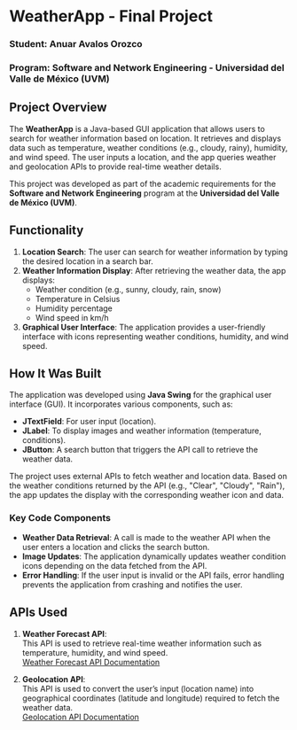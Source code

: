 # WeatherApp - Final Project

### Student: Anuar Avalos Orozco  
### Program: Software and Network Engineering - Universidad del Valle de México (UVM)

## Project Overview

The **WeatherApp** is a Java-based GUI application that allows users to search for weather information based on location. It retrieves and displays data such as temperature, weather conditions (e.g., cloudy, rainy), humidity, and wind speed. The user inputs a location, and the app queries weather and geolocation APIs to provide real-time weather details.

This project was developed as part of the academic requirements for the **Software and Network Engineering** program at the **Universidad del Valle de México (UVM)**.

## Functionality

1. **Location Search**: The user can search for weather information by typing the desired location in a search bar.
2. **Weather Information Display**: After retrieving the weather data, the app displays:
   - Weather condition (e.g., sunny, cloudy, rain, snow)
   - Temperature in Celsius
   - Humidity percentage
   - Wind speed in km/h
3. **Graphical User Interface**: The application provides a user-friendly interface with icons representing weather conditions, humidity, and wind speed.

## How It Was Built

The application was developed using **Java Swing** for the graphical user interface (GUI). It incorporates various components, such as:
- **JTextField**: For user input (location).
- **JLabel**: To display images and weather information (temperature, conditions).
- **JButton**: A search button that triggers the API call to retrieve the weather data.

The project uses external APIs to fetch weather and location data. Based on the weather conditions returned by the API (e.g., "Clear", "Cloudy", "Rain"), the app updates the display with the corresponding weather icon and data.

### Key Code Components
- **Weather Data Retrieval**: A call is made to the weather API when the user enters a location and clicks the search button.
- **Image Updates**: The application dynamically updates weather condition icons depending on the data fetched from the API.
- **Error Handling**: If the user input is invalid or the API fails, error handling prevents the application from crashing and notifies the user.

## APIs Used

1. **Weather Forecast API**:  
   This API is used to retrieve real-time weather information such as temperature, humidity, and wind speed.  
   [Weather Forecast API Documentation](https://open-meteo.com/en/docs#latitude=33.767&longitude=-118.1892)

2. **Geolocation API**:  
   This API is used to convert the user’s input (location name) into geographical coordinates (latitude and longitude) required to fetch the weather data.  
   [Geolocation API Documentation](https://open-meteo.com/en/docs/geocoding-api)
